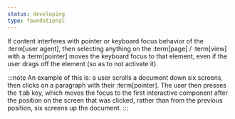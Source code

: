 ```yaml
---
status: developing
type: foundational
---
```


If content interferes with pointer or keyboard focus behavior of the :term[user agent], then selecting anything on the :term[page] / :term[view] with a :term[pointer] moves the keyboard focus to that element, even if the user drags off the element (so as to not activate it).

:::note
An example of this is: a user scrolls a document down six screens, then clicks on a paragraph with their :term[pointer]. The user then presses the <kbd>tab</kbd> key, which moves the focus to the first interactive component after the position on the screen that was clicked, rather than from the previous position, six screens up the document.
:::